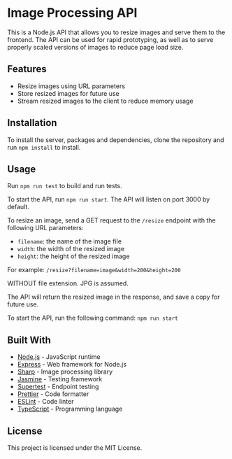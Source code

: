 # Image Processing API

This is a Node.js API that allows you to resize images and serve them to the frontend. The API can be used for rapid prototyping, as well as to serve properly scaled versions of images to reduce page load size.

## Features

- Resize images using URL parameters
- Store resized images for future use
- Stream resized images to the client to reduce memory usage

## Installation

To install the server, packages and dependencies, clone the repository and run `npm install` to install.

## Usage

Run `npm run test` to build and run tests.

To start the API, run `npm run start`. The API will listen on port 3000 by default.

To resize an image, send a GET request to the `/resize` endpoint with the following URL parameters:

- `filename`: the name of the image file
- `width`: the width of the resized image
- `height`: the height of the resized image

For example: `/resize?filename=image&width=200&height=200`

WITHOUT file extension. JPG is assumed.

The API will return the resized image in the response, and save a copy for future use.


To start the API, run the following command:
`npm run start`

## Built With

* [Node.js](https://nodejs.org/) - JavaScript runtime
* [Express](https://expressjs.com/) - Web framework for Node.js
* [Sharp](https://sharp.pixelplumbing.com/) - Image processing library
* [Jasmine](https://jasmine.github.io/) - Testing framework
* [Supertest](https://jasmine.github.io/) - Endpoint testing
* [Prettier](https://prettier.io/) - Code formatter
* [ESLint](https://eslint.org/) - Code linter
* [TypeScript](https://www.typescriptlang.org/) - Programming language

## License

This project is licensed under the MIT License.
